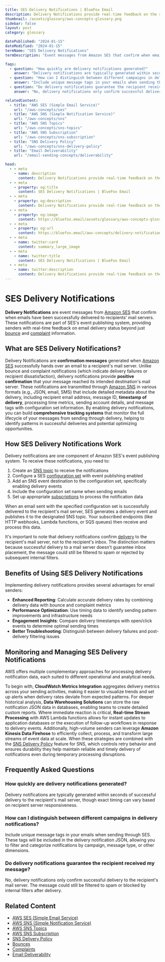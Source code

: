 ```yaml
---
title: SES Delivery Notifications | BlueFox Email
description: Delivery Notifications provide real-time feedback on the status of emails sent through Amazon SES, allowing senders to track successful deliveries and adjust sending strategies accordingly.
thumbnail: /assets/glossary/aws-concepts-glossary.png
sidebar: false
layout: post
category: glossary

datePublished: "2024-01-15"
dateModified: "2024-01-15"
termName: "SES Delivery Notifications"
termDescription: "Event messages from Amazon SES that confirm when emails have been successfully delivered to recipients' mail servers, providing real-time feedback on email delivery status."

faqs:
  - question: "How quickly are delivery notifications generated?"
    answer: "Delivery notifications are typically generated within seconds of successful delivery to the recipient's mail server, though exact timing can vary based on recipient server responsiveness."
  - question: "How can I distinguish between different campaigns in delivery notifications?"
    answer: "Include unique message tags in your emails when sending through SES. These tags will be included in the delivery notification JSON, allowing you to filter and categorize notifications by campaign, message type, or other dimensions."
  - question: "Do delivery notifications guarantee the recipient received my message?"
    answer: "No, delivery notifications only confirm successful delivery to the recipient's mail server. The message could still be filtered to spam or blocked by internal filters after delivery."

relatedContent:
  - title: "AWS SES (Simple Email Service)"
    url: "/aws-concepts/ses"
  - title: "AWS SNS (Simple Notification Service)"
    url: "/aws-concepts/sns"
  - title: "AWS SNS Topics"
    url: "/aws-concepts/sns-topics"
  - title: "AWS SNS Subscription"
    url: "/aws-concepts/sns-subscription"
  - title: "SNS Delivery Policy"
    url: "/aws-concepts/sns-delivery-policy"
  - title: "Email Deliverability"
    url: "/email-sending-concepts/deliverability"

head:
  - - meta
    - name: description
      content: Delivery Notifications provide real-time feedback on the status of emails sent through Amazon SES, allowing senders to track successful deliveries and adjust sending strategies accordingly.
  - - meta
    - property: og:title
      content: SES Delivery Notifications | BlueFox Email
  - - meta
    - property: og:description
      content: Delivery Notifications provide real-time feedback on the status of emails sent through Amazon SES, allowing senders to track successful deliveries and adjust sending strategies accordingly.
  - - meta
    - property: og:image
      content: https://bluefox.email/assets/glossary/aws-concepts-glossary.png
  - - meta
    - property: og:url
      content: https://bluefox.email/aws-concepts/delivery-notifications
  - - meta
    - name: twitter:card
      content: summary_large_image
  - - meta
    - name: twitter:title
      content: SES Delivery Notifications | BlueFox Email
  - - meta
    - name: twitter:description
      content: Delivery Notifications provide real-time feedback on the status of emails sent through Amazon SES, allowing senders to track successful deliveries and adjust sending strategies accordingly.
---
```

<GlossaryNavigation/>

# SES Delivery Notifications

**Delivery Notifications** are event messages from [Amazon SES](/aws-concepts/ses) that confirm when emails have been successfully delivered to recipients' mail servers. These notifications are part of SES's event publishing system, providing senders with real-time feedback on email delivery status beyond just [bounce](/email-sending-concepts/bounces) and [complaint](/email-sending-concepts/complaints) information.

## What are SES Delivery Notifications?

Delivery Notifications are **confirmation messages** generated when [Amazon SES](/aws-concepts/ses) successfully hands over an email to a recipient's mail server. Unlike bounce and complaint notifications (which indicate delivery failures or recipient dissatisfaction), delivery notifications provide **positive confirmation** that your message reached its intended destination's mail server. These notifications are transmitted through [Amazon SNS](/aws-concepts/sns) in various formats (e.g., JSON, email, SMS) that include detailed metadata about the delivery, including recipient email address, message ID, **timestamp of delivery**, processing time metrics, sending account details, and message tags with configuration set information. By enabling delivery notifications, you can build **comprehensive tracking systems** that monitor the full lifecycle of your messages from sending through delivery, helping to identify patterns in successful deliveries and potential optimizing opportunities.

## How SES Delivery Notifications Work

Delivery notifications are one component of Amazon SES's event publishing system. To receive these notifications, you need to:

1. Create an [SNS topic](/aws-concepts/sns-topics) to receive the notifications
2. Configure a SES [configuration set](https://docs.aws.amazon.com/ses/latest/dg/event-publishing-create-configuration-set.html) with event publishing enabled
3. Add an SNS event destination to the configuration set, specifically enabling delivery events
4. Include the configuration set name when sending emails
5. Set up appropriate [subscriptions](/aws-concepts/sns-subscription) to process the notification data

When an email sent with the specified configuration set is successfully delivered to the recipient's mail server, SES generates a delivery event and publishes it to the designated SNS topic. Your subscribed endpoints (like HTTP webhooks, Lambda functions, or SQS queues) then receive and process this data.

It's important to note that delivery notifications confirm [delivery](/email-sending-concepts/deliverability.md) to the recipient's mail server, not to the recipient's inbox. The distinction matters because successful delivery to a mail server doesn't guarantee inbox placement, the message could still be filtered to spam or rejected by subsequent internal filters.

## Benefits of Using SES Delivery Notifications

Implementing delivery notifications provides several advantages for email senders:

- **Enhanced Reporting**: Calculate accurate delivery rates by combining delivery data with bounce and complaint metrics
- **Performance Optimization**: Use timing data to identify sending pattern improvements and infrastructure needs
- **Engagement Insights**: Compare delivery timestamps with open/click events to determine optimal sending times
- **Better Troubleshooting**: Distinguish between delivery failures and post-delivery filtering issues

## Monitoring and Managing SES Delivery Notifications

AWS offers multiple complementary approaches for processing delivery notification data, each suited to different operational and analytical needs.

To begin with, **CloudWatch Metrics Integration** aggregates delivery metrics across your sending activities, making it easier to visualize trends and set up alerts when delivery rates deviate from expected patterns. For deeper historical analysis, **Data Warehousing Solutions** can store the raw notification JSON data in databases, enabling teams to create detailed custom reports. Where immediate reaction is critical, **Real-time Stream Processing** with AWS Lambda functions allows for instant updates to application databases or the execution of follow-up workflows in response to delivery events. Additionally, high-volume senders can leverage **Amazon Kinesis Data Firehose** to efficiently collect, process, and transform large streams of event data at scale. When these strategies are combined with the [SNS Delivery Policy](/aws-concepts/sns-delivery-policy) feature for SNS, which controls retry behavior and ensures durability they help maintain reliable and timely delivery of notifications even during temporary processing disruptions.


## Frequently Asked Questions

### How quickly are delivery notifications generated?

Delivery notifications are typically generated within seconds of successful delivery to the recipient's mail server, though exact timing can vary based on recipient server responsiveness.

### How can I distinguish between different campaigns in delivery notifications?

Include unique message tags in your emails when sending through SES. These tags will be included in the delivery notification JSON, allowing you to filter and categorize notifications by campaign, message type, or other dimensions.

### Do delivery notifications guarantee the recipient received my message?

No, delivery notifications only confirm successful delivery to the recipient's mail server. The message could still be filtered to spam or blocked by internal filters after delivery.

## Related Content

- [AWS SES (Simple Email Service)](/aws-concepts/ses)
- [AWS SNS (Simple Notification Service)](/aws-concepts/sns)
- [AWS SNS Topics](/aws-concepts/sns-topics)
- [AWS SNS Subscription](/aws-concepts/sns-subscription)
- [SNS Delivery Policy](/aws-concepts/sns-delivery-policy)
- [Bounces](/email-sending-concepts/bounces)
- [Complaints](/email-sending-concepts/complaints)
- [Email Deliverability](/email-sending-concepts/deliverability)

<GlossaryCTA />
